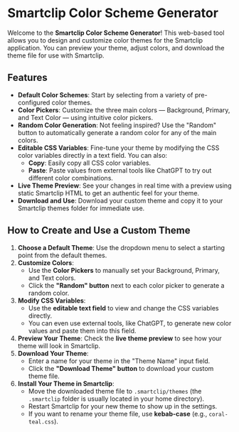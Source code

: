 # Smartclip Color Scheme Generator

Welcome to the **Smartclip Color Scheme Generator**! This web-based tool allows you to design and customize color themes for the Smartclip application. You can preview your theme, adjust colors, and download the theme file for use with Smartclip.

## Features

- **Default Color Schemes**: Start by selecting from a variety of pre-configured color themes.
- **Color Pickers**: Customize the three main colors — Background, Primary, and Text Color — using intuitive color pickers.
- **Random Color Generation**: Not feeling inspired? Use the "Random" button to automatically generate a random color for any of the main colors.
- **Editable CSS Variables**: Fine-tune your theme by modifying the CSS color variables directly in a text field. You can also:
    - **Copy**: Easily copy all CSS color variables.
    - **Paste**: Paste values from external tools like ChatGPT to try out different color combinations.
- **Live Theme Preview**: See your changes in real time with a preview using static Smartclip HTML to get an authentic feel for your theme.
- **Download and Use**: Download your custom theme and copy it to your Smartclip themes folder for immediate use.

## How to Create and Use a Custom Theme

1. **Choose a Default Theme**: Use the dropdown menu to select a starting point from the default themes.
2. **Customize Colors**:
    - Use the **Color Pickers** to manually set your Background, Primary, and Text colors.
    - Click the **"Random" button** next to each color picker to generate a random color.
3. **Modify CSS Variables**:
    - Use the **editable text field** to view and change the CSS variables directly.
    - You can even use external tools, like ChatGPT, to generate new color values and paste them into this field.
4. **Preview Your Theme**: Check the **live theme preview** to see how your theme will look in Smartclip.
5. **Download Your Theme**:
    - Enter a name for your theme in the "Theme Name" input field.
    - Click the **"Download Theme" button** to download your custom theme file.
6. **Install Your Theme in Smartclip**:
    - Move the downloaded theme file to `.smartclip/themes` (the `.smartclip` folder is usually located in your home directory).
    - Restart Smartclip for your new theme to show up in the settings.
    - If you want to rename your theme file, use **kebab-case** (e.g., `coral-teal.css`).